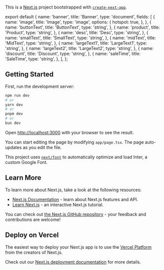 This is a [Next.js](https://nextjs.org/) project bootstrapped with [`create-next-app`](https://github.com/vercel/next.js/tree/canary/packages/create-next-app).

<!-- https://www.sanity.io/guides/nextjs-app-router-live-preview -->

<!-- npx sanity@latest init --env --create-project "Next.js Live Preview" --dataset production -->

export default {
    name: 'banner',
    title: 'Banner',
    type: 'document',
    fields: [
        {
            name: 'image',
            title: 'Image',
            type: 'image',
            options: {
                hotspot: true,
            },
        },
        {
            name: 'buttonText',
            title: 'ButtonText',
            type: 'string',
        },
        {
            name: 'product',
            title: 'Product',
            type: 'string',
        },
        {
            name: 'desc',
            title: 'Desc',
            type: 'string',
        },
        {
            name: 'smallText',
            title: 'SmallText',
            type: 'string',
        },
        {
            name: 'midText',
            title: 'MidText',
            type: 'string',
        },
        {
            name: 'largeText1',
            title: 'LargeText1',
            type: 'string',
        },
        {
            name: 'largeText2',
            title: 'LargeText2',
            type: 'string',
        },
        {
            name: 'discount',
            title: 'Discount',
            type: 'string',
        },
        {
            name: 'saleTime',
            title: 'SaleTime',
            type: 'string',
        },
    ],
  };





## Getting Started

First, run the development server:

```bash
npm run dev
# or
yarn dev
# or
pnpm dev
# or
bun dev
```

Open [http://localhost:3000](http://localhost:3000) with your browser to see the result.

You can start editing the page by modifying `app/page.tsx`. The page auto-updates as you edit the file.

This project uses [`next/font`](https://nextjs.org/docs/basic-features/font-optimization) to automatically optimize and load Inter, a custom Google Font.

## Learn More

To learn more about Next.js, take a look at the following resources:

- [Next.js Documentation](https://nextjs.org/docs) - learn about Next.js features and API.
- [Learn Next.js](https://nextjs.org/learn) - an interactive Next.js tutorial.

You can check out [the Next.js GitHub repository](https://github.com/vercel/next.js/) - your feedback and contributions are welcome!

## Deploy on Vercel

The easiest way to deploy your Next.js app is to use the [Vercel Platform](https://vercel.com/new?utm_medium=default-template&filter=next.js&utm_source=create-next-app&utm_campaign=create-next-app-readme) from the creators of Next.js.

Check out our [Next.js deployment documentation](https://nextjs.org/docs/deployment) for more details.
